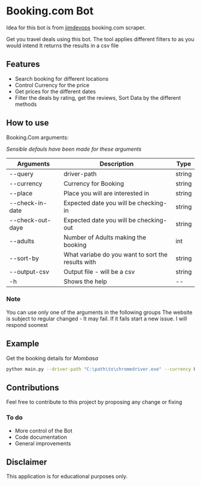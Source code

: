 # Booking.com Bot

Idea for this bot is from [jimdevops](https://github.com/jimdevops19) booking.com scraper.


Get you travel deals using this bot.
The tool applies different filters to as you would intend
It returns the results in a csv file

## Features

- Search booking for different locations
- Control Currency for the price
- Get prices for the different dates
- Filter the deals by rating, get the reviews, Sort Data by the different methods


## How to use

Booking.Com arguments:

*Sensible defauls have been made for these arguments*

| Arguments           | Description                                       | Type   |
|---------------------|---------------------------------------------------|--------|
| \-\-query           | driver-path                                       | string |
| \-\-currency        | Currency for Booking                              | string |
| \-\-place           | Place you will are interested in                  | string |
| \-\-check-in-date   | Expected date you will be checking-in             | string |
| \-\-check-out-daye  | Expected date you will be checking-out            | string |
| \-\-adults          | Number of Adults making the booking               | int    |
| \-\-sort-by         | What variabe do you want to sort the results with | string |
| \-\-output-csv      | Output file - will be a csv                       | string |
| \-h                 | Shows the help                                    | --     |

### Note

You can use only one of the arguments in the following groups
The website is subject to regular changed - It may fail. If it fails start a new issue. I will respond soonest


## Example

Get the booking details for *Mombasa*

```bash
python main.py --driver-path "C:\path\to\chromedriver.exe" --currency USD --place "Mombasa" --check-in-date "2023-10-10" --check-out-date "2023-11-10" --adults 3 --sort-by "Price (lowest first)" --output-csv "booking_results.csv"
```


## Contributions

Feel free to contribute to this project by proposing any change or fixing

### To do

- More control of the Bot
- Code documentation
- General improvements

## Disclaimer

This application is for educational purposes only.

